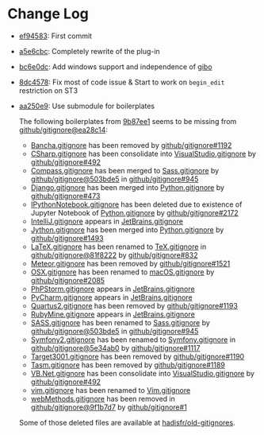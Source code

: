 Change Log
===

* [ef94583](https://github.com/theadamlt/Sublime-Gitignore/commit/ef945833daa22f088b276061341cfb1c5d9101c3): First commit
* [a5e6cbc](https://github.com/theadamlt/Sublime-Gitignore/commit/a5e6cbcf0d5ab2bb32a6ce4f2b36c62bedd2d050): Completely rewrite of the plug-in
* [bc6e0dc](https://github.com/theadamlt/Sublime-Gitignore/commit/bc6e0dca423fb644ff27413b43e8c9d46cd05116): Add windows support and independence of [gibo](https://github.com/simonwhitaker/gibo)
* [8dc4578](https://github.com/kevinxucs/Sublime-Gitignore/commit/8dc457884b766b0cefc7a270b71cbf6760747817): Fix most of code issue & 
Start to work on `begin_edit` restriction on ST3
* [aa250e9](https://github.com/hadisfr/Sublime-Gitignore/commit/aa250e91bf3f748e2bdf367c7f5575da29d3175f): Use submodule for boilerplates

    The following boilerplates from [9b87ee1](https://github.com/kevinxucs/Sublime-Gitignore/commit/9b87ee16d470c68eda2f2fea4eadb1aa6a1a32f5) seems to be missing from [github/gitignore@ea28c14](https://github.com/github/gitignore/commit/ea28c14da0faf75047165c10223635ba95566ad7):
    * [Bancha.gitignore](boilerplates/Bancha.gitignore) has been removed by [github/gitignore#1192](https://github.com/github/gitignore/pull/1192)
    * [CSharp.gitignore](boilerplates/CSharp.gitignore) has been consolidate into [VisualStudio.gitignore](boilerplates/VisualStudio.gitignore) by [github/gitignore#492](https://github.com/github/gitignore/pull/492)
    * [Compass.gitignore](boilerplates/Compass.gitignore) has been merged to [Sass.gitignore](boilerplates/Sass.gitignore) by [github/gitignore@503bde5](https://github.com/github/gitignore/commit/503bde5d249374a35ea9296ba707af66b03451db) in [github/gitignore#945](https://github.com/github/gitignore/pull/945)
    * [Django.gitignore](boilerplates/Django.gitignore) has been merged into [Python.gitignore](boilerplates/Python.gitignore) by [github/gitignore#473](https://github.com/github/gitignore/pull/473)
    * [IPythonNotebook.gitignore](boilerplates/IPythonNotebook.gitignore) has been deleted due to existence of Jupyter Notebook of [Python.gitignore](boilerplates/Python.gitignore) by [github/gitignore#2172](https://github.com/github/gitignore/pull/2172)
    * [IntelliJ.gitignore](boilerplates/IntelliJ.gitignore) appears in [JetBrains.gitignore](boilerplates/Global/JetBrains.gitignore)
    * [Jython.gitignore](boilerplates/Jython.gitignore) has been merged into [Python.gitignore](boilerplates/Python.gitignore) by [github/gitignore#1493](https://github.com/github/gitignore/pull/1493)
    * [LaTeX.gitignore](boilerplates/LaTeX.gitignore) has been renamed to [TeX.gitignore](boilerplates/TeX.gitignore) in [github/gitignore@81f8222](https://github.com/github/gitignore/commit/81f8222e7fb5b1174b6c83016f0d6c5f28d6abea) by [github/gitignore#832](https://github.com/github/gitignore/pull/832)
    * [Meteor.gitignore](boilerplates/Meteor.gitignore) has been removed by [github/gitignore#1521](https://github.com/github/gitignore/pull/1521)
    * [OSX.gitignore](boilerplates/OSX.gitignore) has been renamed to [macOS.gitignore](boilerplates/Global/macOS.gitignore) by [github/gitignore#2085](https://github.com/github/gitignore/pull/2085)
    * [PhPStorm.gitignore](boilerplates/PhPStorm.gitignore) appears in [JetBrains.gitignore](boilerplates/Global/JetBrains.gitignore)
    * [PyCharm.gitignore](boilerplates/PyCharm.gitignore) appears in [JetBrains.gitignore](boilerplates/Global/JetBrains.gitignore)
    * [Quartus2.gitignore](boilerplates/Quartus2.gitignore) has been removed by [github/gitignore#1193](https://github.com/github/gitignore/pull/1193)
    * [RubyMine.gitignore](boilerplates/RubyMine.gitignore) appears in [JetBrains.gitignore](boilerplates/Global/JetBrains.gitignore)
    * [SASS.gitignore](boilerplates/SASS.gitignore) has been renamed to [Sass.gitignore](boilerplates/Sass.gitignore) by [github/gitignore@503bde5](https://github.com/github/gitignore/commit/503bde5d249374a35ea9296ba707af66b03451db) in [github/gitignore#945](https://github.com/github/gitignore/pull/945)
    * [Symfony2.gitignore](boilerplates/Symfony2.gitignore) has been renamed to [Symfony.gitignore](boilerplates/Symfony.gitignore) in [github/gitignore@5e34ab0](https://github.com/github/gitignore/commit/5e34ab0bc2c0aebc0af0ee1419671043734fc346) by [github/gitignore#1117](https://github.com/github/gitignore/pull/1117)
    * [Target3001.gitignore](boilerplates/Target3001.gitignore) has been removed by [github/gitignore#1190](https://github.com/github/gitignore/pull/1190)
    * [Tasm.gitignore](boilerplates/Tasm.gitignore) has been removed by [github/gitignore#1189](https://github.com/github/gitignore/pull/1189)
    * [VB.Net.gitignore](VB.Net.gitignore) has been consolidate into [VisualStudio.gitignore](boilerplates/VisualStudio.gitignore) by [github/gitignore#492](https://github.com/github/gitignore/pull/492)
    * [vim.gitignore](boilerplates/vim.gitignore) has been renamed to [Vim.gitignore](boilerplates/Global/Vim.gitignore)
    * [webMethods.gitignore](boilerplates/webMethods.gitignore) has been removed in [github/gitignore@9f1b7d7](https://github.com/github/gitignore/commit/9f1b7d77e24ec9c3e2681da93b68767fd96dd52b) by [github/gitignore#1](https://github.com/dereknex/gitignore/pull/1)

    Some of those deleted files are available at [hadisfr/old-gitignores](https://github.com/hadisfr/old-gitignores).
